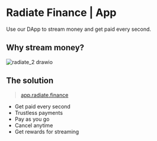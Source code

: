 # Radiate Finance | App

Use our DApp to stream money and get paid every second.

## Why stream money?

![radiate_2 drawio](https://user-images.githubusercontent.com/57187745/132944795-64a2ae86-0fb6-45be-ae6b-3832968bdd95.png)

## The solution

> [app.radiate.finance](https://app.radiate.finance/)

- Get paid every second
- Trustless payments
- Pay as you go
- Cancel anytime
- Get rewards for streaming
